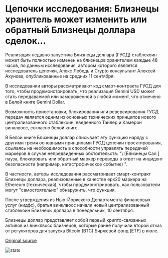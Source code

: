 # Цепочки исследования: Близнецы хранитель может изменить или обратный Близнецы доллара сделок...

Реализация недавно запустила Близнецы доллара (ГУСД) стаблекоин может быть полностью изменен на близнецов хранителем каждые 48 часов, по данным исследования, автором которого является исследователь цепочки, Алекс Лебедь и Crypto консультант Алексей Ахунова, опубликованные на средних 11 сентября.

В исследовании авторы рассматривают код смарт-контракта ГУСД для того, чтобы продемонстрировать, что реализация Gemini USD может стать передаваемой или замороженной в любой момент, что отмечено в Белой книге Gemini Dollar.

Возможность приостановки, блокирования или реверсирования ГУСД передач является одним из основных технических принципов нового централизованного стаблекоин, введенного Тайлер и Камерон винклвосс, согласно белой книге.

В Белой книге Близнецы доллар описывает эту функцию наряду с другими тремя основными принципами ГУСД цепочки проектирования, ссылаясь на необходимость в способности управлять передачей маркеров в случае непредвиденных обстоятельств: "\ [Близнецы Can \] пауза, блокировать или обратный маркер переводы в ответ на инцидент безопасности (например, катастрофическое событие) ".

В частности, авторы исследования рассматривает смарт-контракт Близнецы доллара, реализованные в качестве ерк20 маркера на Ethereum (техническая), чтобы продемонстрировать, как пользователи могут "самостоятельно" обнаружить, что функция.

После утверждения из Нью-Йоркского Департамента финансовых услуг (нидфс), братья винклвосс начали новый централизованный стаблекоин Близнецы доллара в понедельник, 10 сентября.

Близнецы доллар представляет собой первый крипто-связанных активов из винклвосс близнецов, которые ранее получили второй отказ от регуляторов для запуска Bitcoin (BTC) Биржевой фонд (ETF) в июле.

[Original source](https://cointelegraph.com/news/blockchain-study-gemini-custodian-is-able-to-alter-or-reverse-gemini-dollar-transactions)

![stats](https://c.statcounter.com/11760860/0/a89fa40b/1/ "stats")
